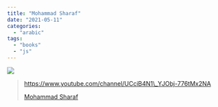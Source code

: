 ```yaml
---
title: "Mohammad Sharaf"
date: "2021-05-11"
categories: 
  - "arabic"
tags: 
  - "books"
  - "js"
---
```


![](https://yt3.ggpht.com/ytc/AAUvwnhCnPnq_Va9wbUzMWuMgNrHBha8kWM7bHaa6QLK=s176-c-k-c0x00ffffff-no-rj)

> https://www.youtube.com/channel/UCciB4N1\_YJObj-776tMx2NA
> 
> [Mohammad Sharaf](https://www.youtube.com/channel/UCciB4N1_YJObj-776tMx2NA)
